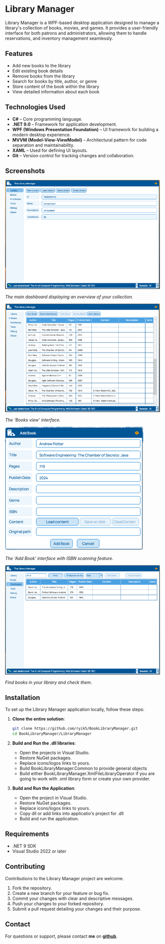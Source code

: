 # Library Manager

Library Manager is a WPF-based desktop application designed to manage a library's collection of books, movies, and games. It provides a user-friendly interface for both patrons and administrators, allowing them to handle reservations, and inventory management seamlessly.

## Features

- Add new books to the library
- Edit existing book details
- Remove books from the library
- Search for books by title, author, or genre
- Store content of the book within the library
- View detailed information about each book

## Technologies Used

- **C#** – Core programming language.
- **.NET 9.0** – Framework for application development.
- **WPF (Windows Presentation Foundation)** – UI framework for building a modern desktop experience.
- **MVVM (Model-View-ViewModel)** – Architectural pattern for code separation and maintainability.
- **XAML** – Used for defining UI layouts.
- **Git** – Version control for tracking changes and collaboration.
## Screenshots

![Library](/Images/Library.png)

*The main dashboard displaying an overview of your collection.*

![Books View](/Images/BookDetails.png)

*The 'Books view' interface.*

![Add Book](/Images/AddBook.png)

*The 'Add Book' interface with ISBN scanning feature.*

![Search Management](/Images/FindBooks.png)

*Find books in your library and check them.*

## Installation

To set up the Library Manager application locally, follow these steps:

1. **Clone the entire solution**:
   ```bash
   git clone https://github.com/ryik5/BookLibraryManager.git
   cd BookLibraryManager/LibraryManager
   ```

2. **Build and Run the .dll libraries**:
   - Open the projects in Visual Studio.
   - Restore NuGet packages.
   - Replace icons/logos links to yours.
   - Build BookLibraryManager.Common to provide general objects
   - Build either BookLibraryManager.XmlFileLibraryOperator if you are going to work with .xml library form or create your own provider.
     
3. **Build and Run the Application**:
   - Open the project in Visual Studio.
   - Restore NuGet packages.
   - Replace icons/logos links to yours.
   - Copy dll or add links into applicatio's project for .dll
   - Build and run the application.

## Requirements

- .NET 9 SDK
- Visual Studio 2022 or later

## Contributing

Contributions to the Library Manager project are welcome.

1. Fork the repository.
2. Create a new branch for your feature or bug fix.
3. Commit your changes with clear and descriptive messages.
4. Push your changes to your forked repository.
5. Submit a pull request detailing your changes and their purpose.


## Contact

For questions or support, please contact **me** on **[github](https://github.com/ryik5)**.

